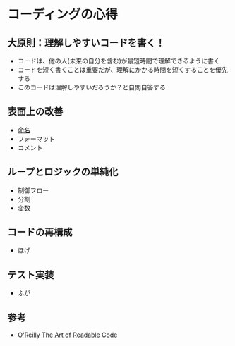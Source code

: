 # コーディングの心得

## 大原則：理解しやすいコードを書く！
- コードは、他の人(未来の自分を含む)が最短時間で理解できるように書く
- コードを短く書くことは重要だが、理解にかかる時間を短くすることを優先する
- このコードは理解しやすいだろうか？と自問自答する

## 表面上の改善
- [命名](./naming-convention.md)
- フォーマット
- コメント

## ループとロジックの単純化
- 制御フロー
- 分割
- 変数

## コードの再構成
- ほげ

## テスト実装
- ふが

## 参考
- [O'Reilly The Art of Readable Code](https://mcusoft.wordpress.com/wp-content/uploads/2015/04/the-art-of-readable-code.pdf)
